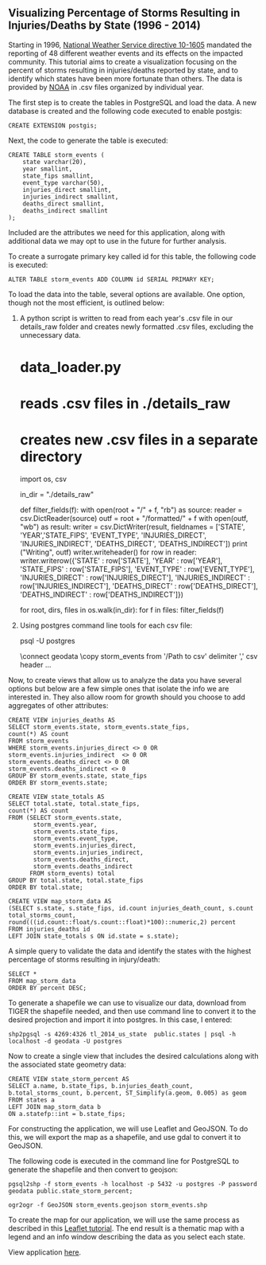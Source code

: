 ## Visualizing Percentage of Storms Resulting in Injuries/Deaths by State (1996 - 2014)

Starting in 1996, [National Weather Service directive 10-1605](http://www.ncdc.noaa.gov/stormevents/pd01016005curr.pdf) mandated the reporting of 48 different weather events and its effects on the impacted community.  This tutorial aims to create a visualization focusing on the percent of storms resulting in injuries/deaths reported by state, and to identify which states 
have been more fortunate than others.  The data is provided by [NOAA](http://www.ncdc.noaa.gov/stormevents/ftp.jsp) in .csv files organized by individual year.

The first step is to create the tables in PostgreSQL and load the data.  A new database is created and the following code executed to enable postgis:

	CREATE EXTENSION postgis;

Next, the code to generate the table is executed:

	CREATE TABLE storm_events (
		state varchar(20),
		year smallint,
		state_fips smallint,	
		event_type varchar(50),
		injuries_direct smallint,
		injuries_indirect smallint,
		deaths_direct smallint,
		deaths_indirect smallint
	);
	
Included are the attributes we need for this application, along with additional data we may opt to use in the future for further analysis.

To create a surrogate primary key called id for this table, the following code is executed:

	ALTER TABLE storm_events ADD COLUMN id SERIAL PRIMARY KEY;

To load the data into the table, several options are available.  One option, though not the most efficient, is outlined below:

1) A python script is written to read from each year's .csv file in our details_raw folder and creates newly formatted .csv files, excluding the unnecessary data.

	# data_loader.py
	# reads .csv files in ./details_raw
	# creates new .csv files in a separate directory
	
	import os, csv

	in_dir = "./details_raw"

	def filter_fields(f):
    	with open(root + "/" + f, "rb") as source:
        	reader = csv.DictReader(source)
        	outf = root + "/formatted/" + f
        	with open(outf, "wb") as result:
          		writer = csv.DictWriter(result, fieldnames = ['STATE', 'YEAR','STATE_FIPS', 
          		'EVENT_TYPE', 'INJURIES_DIRECT', 'INJURIES_INDIRECT', 'DEATHS_DIRECT', 'DEATHS_INDIRECT'])
            	print ("Writing", outf)
            	writer.writeheader()
            	for row in reader:
                	writer.writerow({'STATE' : row['STATE'],
                                 	'YEAR' : row['YEAR'],
                                 	'STATE_FIPS' : row['STATE_FIPS'],
                                 	'EVENT_TYPE' : row['EVENT_TYPE'],
                                 	'INJURIES_DIRECT' : row['INJURIES_DIRECT'],
                                 	'INJURIES_INDIRECT' : row['INJURIES_INDIRECT'],
                                 	'DEATHS_DIRECT' : row['DEATHS_DIRECT'],
                                 	'DEATHS_INDIRECT' : row['DEATHS_INDIRECT']})

	for root, dirs, files in os.walk(in_dir):
    	for f in files:
        	filter_fields(f)
	
2) Using postgres command line tools for each csv file:

	psql -U postgres
	
	\connect geodata
	\copy storm_events from '/Path to csv' delimiter ',' csv header
	...
	
Now, to create views that allow us to analyze the data you have several options but below are a few simple ones that isolate the info we are interested in.  They also allow room for growth should you choose to add aggregates of other attributes:

	CREATE VIEW injuries_deaths AS
	SELECT storm_events.state, storm_events.state_fips,
	count(*) AS count
	FROM storm_events
	WHERE storm_events.injuries_direct <> 0 OR
	storm_events.injuries_indirect 	<> 0 OR
	storm_events.deaths_direct <> 0 OR
	storm_events.deaths_indirect <> 0
	GROUP BY storm_events.state, state_fips
	ORDER BY storm_events.state;

	CREATE VIEW state_totals AS
	SELECT total.state, total.state_fips,
	count(*) AS count
	FROM (SELECT storm_events.state,
           storm_events.year,
           storm_events.state_fips,
           storm_events.event_type,
           storm_events.injuries_direct,
           storm_events.injuries_indirect,
           storm_events.deaths_direct,
           storm_events.deaths_indirect
          FROM storm_events) total
    GROUP BY total.state, total.state_fips
    ORDER BY total.state;

	CREATE VIEW map_storm_data AS
	(SELECT s.state, s.state_fips, id.count injuries_death_count, s.count 
	total_storms_count, 
	round(((id.count::float/s.count::float)*100)::numeric,2) percent
	FROM injuries_deaths id
	LEFT JOIN state_totals s ON id.state = s.state);
	
A simple query to validate the data and identify the states with the highest percentage of storms resulting in injury/death:

	SELECT *
	FROM map_storm_data
	ORDER BY percent DESC;
	
To generate a shapefile we can use to visualize our data,  download from TIGER the shapefile needed, and then use command line to convert it to the desired projection and import it into postgres.  In this case, I entered:

	shp2pgsql -s 4269:4326 tl_2014_us_state  public.states | psql -h 
	localhost -d geodata -U postgres
	
Now to create a single view that includes the desired calculations along with the associated state geometry data:

	CREATE VIEW state_storm_percent AS
	SELECT a.name, b.state_fips, b.injuries_death_count,
	b.total_storms_count, b.percent, ST_Simplify(a.geom, 0.005) as geom
	FROM states a
	LEFT JOIN map_storm_data b
	ON a.statefp::int = b.state_fips;
	
	
For constructing the application, we will use Leaflet and GeoJSON.  To do this, we will export the map as a shapefile, and use gdal to convert it to GeoJSON.

The following code is executed in the command line for PostgreSQL to generate the shapefile and then convert to geojson:

	pgsql2shp -f storm_events -h localhost -p 5432 -u postgres -P password
	geodata public.state_storm_percent;
	
	ogr2ogr -f GeoJSON storm_events.geojson storm_events.shp
	
To create the map for our application, we will use the same process as described in this [Leaflet tutorial](http://leafletjs.com/examples/choropleth.html).  The end result is a thematic map with a legend and an info window describing the data as you select each state.

View application [here](http://tannerkj.github.io/NOAA_Storm_Events/index.html). 
	

	

	
